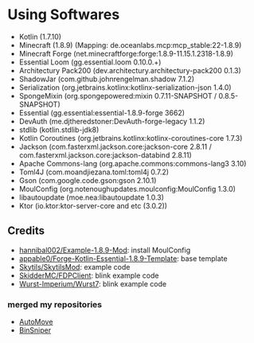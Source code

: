 # Using Softwares
- Kotlin (1.7.10)
- Minecraft (1.8.9) (Mapping: de.oceanlabs.mcp:mcp_stable:22-1.8.9)
- Minecraft Forge (net.minecraftforge:forge:1.8.9-11.15.1.2318-1.8.9)
- Essential Loom (gg.essential.loom 0.10.0.+)
- Architectury Pack200 (dev.architectury.architectury-pack200 0.1.3)
- ShadowJar (com.github.johnrengelman.shadow 7.1.2)
- Serialization (org.jetbrains.kotlinx:kotlinx-serialization-json 1.4.0)
- SpongeMixin (org.spongepowered:mixin 0.7.11-SNAPSHOT / 0.8.5-SNAPSHOT)
- Essential (gg.essential:essential-1.8.9-forge 3662)
- DevAuth (me.djtheredstoner:DevAuth-forge-legacy 1.1.2)
- stdlib (kotlin.stdlib-jdk8)
- Kotlin Coroutines (org.jetbrains.kotlinx:kotlinx-coroutines-core 1.7.3)
- Jackson (com.fasterxml.jackson.core:jackson-core 2.8.11 / com.fasterxml.jackson.core:jackson-databind 2.8.11)
- Apache Commons-lang (org.apache.commons:commons-lang3 3.10)
- Toml4J (com.moandjiezana.toml:toml4j 0.7.2)
- Gson (com.google.code.gson:gson 2.10.1)
- MoulConfig (org.notenoughupdates.moulconfig:MoulConfig 1.3.0)
- libautoupdate (moe.nea:libautoupdate 1.0.3)
- Ktor (io.ktor:ktor-server-core and etc (3.0.2))

## Credits
- [hannibal002/Example-1.8.9-Mod](https://github.com/hannibal002/Example-1.8.9-Mod): install MoulConfig
- [appable0/Forge-Kotlin-Essential-1.8.9-Template](https://github.com/appable0/Forge-Kotlin-Essential-1.8.9-Template): base template
- [Skytils/SkytilsMod](https://github.com/Skytils/SkytilsMod): example code
- [SkidderMC/FDPClient](https://github.com/SkidderMC/FDPClient): blink example code
- [Wurst-Imperium/Wurst7](https://github.com/Wurst-Imperium/Wurst7/): blink example code

### merged my repositories
- [AutoMove](https://github.com/luna724/LC-AutoMove)
- [BinSniper](https://github.com/luna724/luna-s-BinSniper)